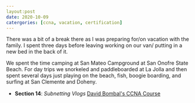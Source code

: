 ```yaml
--- 
layout:post
date: 2020-10-09
catergories: [ccna, vacation, certification]
---
```


There was a bit of a break there as I was preparing for/on vacation with
the family. I spent three days before leaving working on our van/ putting
in a new bed in the back of it. 

We spent the time camping at San Mateo Campground at San Onofre State
Beach. For day trips we snorkeled and paddleboarded at La Jolla and then
spent several days just playing on the beach, fish, boogie boarding, and
surfing at San Clemente and Doheny. 

- **Section 14**: *Subnetting Vlogs* [David Bombal's CCNA
  Course](https://www.udemy.com/course/complete-networking-fundamentals-course-ccna-start)

